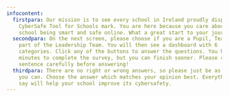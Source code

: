 ```yaml
---
infocontent:
  firstpara: Our mission is to see every school in Ireland proudly displaying the
    CyberSafe Tool for Schools mark. You are here because you care about your
    school being smart and safe online. What a great start to your journey!
  secondpara: On the next screen, please choose if you are a Pupil, Teacher or
    part of the Leadership Team. You will then see a dashboard with 6
    categories. Click any of the buttons to answer the questions. You have 15
    minutes to complete the survey, but you can finish sooner. Please read each
    sentence carefully before answering!
  thirdpara: There are no right or wrong answers, so please just be as honest as
    you can. Choose the answer which matches your opinion best. Everything you
    say will help your school improve its cybersafety.
---
```

